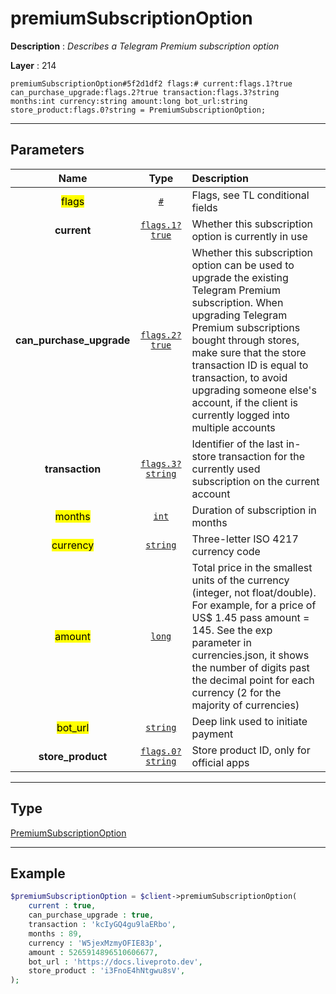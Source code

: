 # premiumSubscriptionOption

**Description** : *Describes a Telegram Premium subscription option*

**Layer** : 214

```tl
premiumSubscriptionOption#5f2d1df2 flags:# current:flags.1?true can_purchase_upgrade:flags.2?true transaction:flags.3?string months:int currency:string amount:long bot_url:string store_product:flags.0?string = PremiumSubscriptionOption;
```

---

## Parameters

| Name | Type | Description |
| :---: | :---: | :--- |
| <mark>flags</mark> | [`#`](type/#) | Flags, see TL conditional fields |
| **current** | [`flags.1?true`](type/true) | Whether this subscription option is currently in use |
| **can_purchase_upgrade** | [`flags.2?true`](type/true) | Whether this subscription option can be used to upgrade the existing Telegram Premium subscription. When upgrading Telegram Premium subscriptions bought through stores, make sure that the store transaction ID is equal to transaction, to avoid upgrading someone else's account, if the client is currently logged into multiple accounts |
| **transaction** | [`flags.3?string`](type/string) | Identifier of the last in-store transaction for the currently used subscription on the current account |
| <mark>months</mark> | [`int`](type/int) | Duration of subscription in months |
| <mark>currency</mark> | [`string`](type/string) | Three-letter ISO 4217 currency code |
| <mark>amount</mark> | [`long`](type/long) | Total price in the smallest units of the currency (integer, not float/double). For example, for a price of US$ 1.45 pass amount = 145. See the exp parameter in currencies.json, it shows the number of digits past the decimal point for each currency (2 for the majority of currencies) |
| <mark>bot_url</mark> | [`string`](type/string) | Deep link used to initiate payment |
| **store_product** | [`flags.0?string`](type/string) | Store product ID, only for official apps |

---

## Type

[PremiumSubscriptionOption](type/PremiumSubscriptionOption)

---

## Example

```php
$premiumSubscriptionOption = $client->premiumSubscriptionOption(
	current : true,
	can_purchase_upgrade : true,
	transaction : 'kcIyGQ4gu9laERbo',
	months : 89,
	currency : 'W5jexMzmyOFIE83p',
	amount : 5265914896510606677,
	bot_url : 'https://docs.liveproto.dev',
	store_product : 'i3FnoE4hNtgwu8sV',
);
```